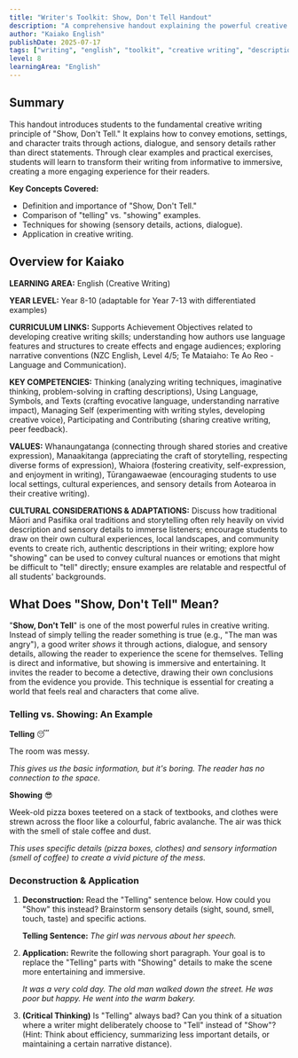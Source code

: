 ```yaml
---
title: "Writer's Toolkit: Show, Don't Tell Handout"
description: "A comprehensive handout explaining the powerful creative writing technique of 'Show, Don't Tell', designed for crafting vivid and immersive descriptions."
author: "Kaiako English"
publishDate: 2025-07-17
tags: ["writing", "english", "toolkit", "creative writing", "description", "Comprehension Handout", "Aotearoa New Zealand Curriculum"]
level: 8
learningArea: "English"
---
```


## Summary

This handout introduces students to the fundamental creative writing principle of "Show, Don't Tell." It explains how to convey emotions, settings, and character traits through actions, dialogue, and sensory details rather than direct statements. Through clear examples and practical exercises, students will learn to transform their writing from informative to immersive, creating a more engaging experience for their readers.

**Key Concepts Covered:**
*   Definition and importance of "Show, Don't Tell."
*   Comparison of "telling" vs. "showing" examples.
*   Techniques for showing (sensory details, actions, dialogue).
*   Application in creative writing.

## Overview for Kaiako

**LEARNING AREA:** English (Creative Writing)

**YEAR LEVEL:** Year 8-10 (adaptable for Year 7-13 with differentiated examples)

**CURRICULUM LINKS:** Supports Achievement Objectives related to developing creative writing skills; understanding how authors use language features and structures to create effects and engage audiences; exploring narrative conventions (NZC English, Level 4/5; Te Mataiaho: Te Ao Reo - Language and Communication).

**KEY COMPETENCIES:** Thinking (analyzing writing techniques, imaginative thinking, problem-solving in crafting descriptions), Using Language, Symbols, and Texts (crafting evocative language, understanding narrative impact), Managing Self (experimenting with writing styles, developing creative voice), Participating and Contributing (sharing creative writing, peer feedback).

**VALUES:** Whanaungatanga (connecting through shared stories and creative expression), Manaakitanga (appreciating the craft of storytelling, respecting diverse forms of expression), Whaiora (fostering creativity, self-expression, and enjoyment in writing), Tūrangawaewae (encouraging students to use local settings, cultural experiences, and sensory details from Aotearoa in their creative writing).

**CULTURAL CONSIDERATIONS & ADAPTATIONS:** Discuss how traditional Māori and Pasifika oral traditions and storytelling often rely heavily on vivid description and sensory details to immerse listeners; encourage students to draw on their own cultural experiences, local landscapes, and community events to create rich, authentic descriptions in their writing; explore how "showing" can be used to convey cultural nuances or emotions that might be difficult to "tell" directly; ensure examples are relatable and respectful of all students' backgrounds.

## What Does "Show, Don't Tell" Mean?

"**Show, Don't Tell**" is one of the most powerful rules in creative writing. Instead of simply telling the reader something is true (e.g., "The man was angry"), a good writer *shows* it through actions, dialogue, and sensory details, allowing the reader to experience the scene for themselves. Telling is direct and informative, but showing is immersive and entertaining. It invites the reader to become a detective, drawing their own conclusions from the evidence you provide. This technique is essential for creating a world that feels real and characters that come alive.

### Telling vs. Showing: An Example

**Telling** 😴

The room was messy.

*This gives us the basic information, but it's boring. The reader has no connection to the space.*

**Showing** 😎

Week-old pizza boxes teetered on a stack of textbooks, and clothes were strewn across the floor like a colourful, fabric avalanche. The air was thick with the smell of stale coffee and dust.

*This uses specific details (pizza boxes, clothes) and sensory information (smell of coffee) to create a vivid picture of the mess.*

### Deconstruction & Application

1.  **Deconstruction:** Read the "Telling" sentence below. How could you "Show" this instead? Brainstorm sensory details (sight, sound, smell, touch, taste) and specific actions.

    **Telling Sentence:**
    *The girl was nervous about her speech.*

2.  **Application:** Rewrite the following short paragraph. Your goal is to replace the "Telling" parts with "Showing" details to make the scene more entertaining and immersive.

    *It was a very cold day. The old man walked down the street. He was poor but happy. He went into the warm bakery.*

3.  **(Critical Thinking)** Is "Telling" always bad? Can you think of a situation where a writer might deliberately choose to "Tell" instead of "Show"? (Hint: Think about efficiency, summarizing less important details, or maintaining a certain narrative distance).